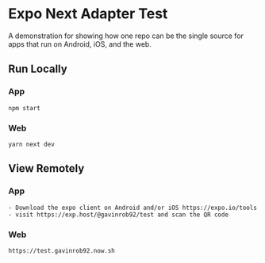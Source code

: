 # Expo Next Adapter Test

A demonstration for showing how one repo can be the single source for apps that run on Android, iOS, and the web.

## Run Locally

### App

```
npm start
```

### Web

```
yarn next dev
```

## View Remotely

### App

```
- Download the expo client on Android and/or iOS https://expo.io/tools
- visit https://exp.host/@gavinrob92/test and scan the QR code
```

### Web

```
https://test.gavinrob92.now.sh
```
